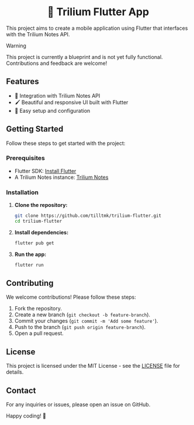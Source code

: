 <h1 align="center">📱 Trilium Flutter App</h1>

This project aims to create a mobile application using Flutter that interfaces with the Trilium Notes API.

> [!WARNING]
> This project is currently a blueprint and is not yet fully functional. Contributions and feedback are welcome!

## Features

- 📒 Integration with Trilium Notes API
- 🖌️ Beautiful and responsive UI built with Flutter
- 🚀 Easy setup and configuration

## Getting Started

Follow these steps to get started with the project:

### Prerequisites

- Flutter SDK: [Install Flutter](https://flutter.dev/docs/get-started/install)
- A Trilium Notes instance: [Trilium Notes](https://github.com/zadam/trilium)

### Installation

1. **Clone the repository:**
   ```sh
   git clone https://github.com/tilltmk/trilium-flutter.git
   cd trilium-flutter
   ```

2. **Install dependencies:**
   ```sh
   flutter pub get
   ```

3. **Run the app:**
   ```sh
   flutter run
   ```

## Contributing

We welcome contributions! Please follow these steps:

1. Fork the repository.
2. Create a new branch (`git checkout -b feature-branch`).
3. Commit your changes (`git commit -m 'Add some feature'`).
4. Push to the branch (`git push origin feature-branch`).
5. Open a pull request.

## License

This project is licensed under the MIT License - see the [LICENSE](LICENSE) file for details.

## Contact

For any inquiries or issues, please open an issue on GitHub.

Happy coding! 🎉
